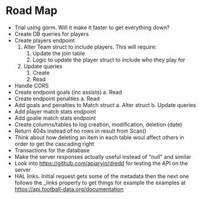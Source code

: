 # Road Map
* Trial using gorm. Will it make it faster to get everything down?
* Create DB queries for players
* Create players endpoint
    1. Alter Team struct to include players. This will require:
        1. Update the join table
        2. Logic to update the player struct to include who they play for
    2. Update queries
        1. Create
        2. Read
* Handle CORS
* Create endpoint goals (inc assists)
    a. Read
* Create endpoint penalties
    a. Read
* Add goals and penalties to Match struct
    a. Alter struct
    b. Update queries
* Add player match stats endpoint
* Add goalie match stats endpoint
* Create columns/tables to log creation, modification, deletion (date)
* Return 404s instead of no rows in result from Scan()
* Think about how deleting an item in each table woul affect others in order to get the cascading right
* Transactions for the database
* Make the server responses actually useful instead of "null" and similar
* Look into https://github.com/apiaryio/dredd for testing the API on the server
* HAL links. Initial request gets some of the metadata then the next one follows the _links property to get things for example the examples at https://api.football-data.org/documentation